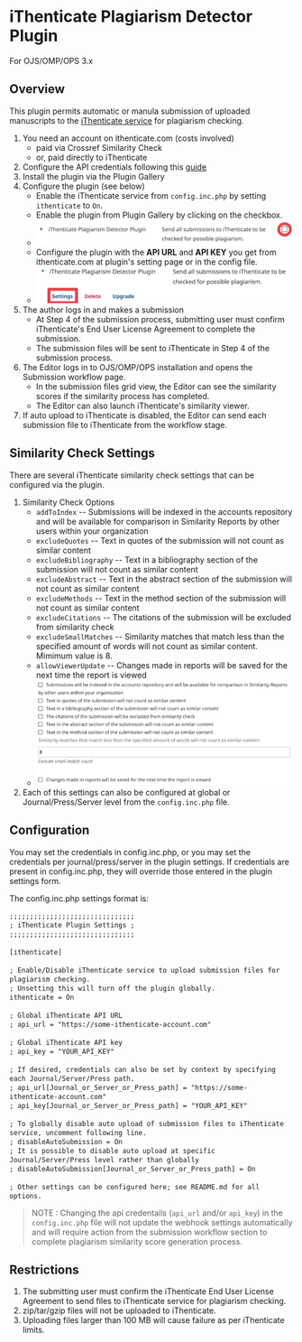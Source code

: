 # iThenticate Plagiarism Detector Plugin

For OJS/OMP/OPS 3.x

## Overview

This plugin permits automatic or manula submission of uploaded manuscripts to the [iThenticate service](http://www.ithenticate.com/) for plagiarism checking. 

1. You need an account on ithenticate.com (costs involved)
   * paid via Crossref Similarity Check
   * or, paid directly to iThenticate
2. Configure the API credentials following this [guide](https://help.turnitin.com/ithenticate/administrator/api-custom.htm)
3. Install the plugin via the Plugin Gallery
4. Configure the plugin (see below)
   * Enable the iThenticate service from `config.inc.php` by setting `ithenticate` to `On`.
   * Enable the plugin from Plugin Gallery by clicking on the checkbox. 
   * ![Example Enabling Plugin](images/enable-plugin.png)
   * Configure the plugin with the **API URL** and **API KEY** you get from ithenticate.com at plugin's setting page or in the config file.
   * ![Example Settings configuration](images/ithenticate-settings.png)
5. The author logs in and makes a submission
   * At Step 4 of the submission process, submitting user must confirm iThenticate's End User License Agreement to complete the submission.
   * The submission files will be sent to iThenticate in Step 4 of the submission process.
6. The Editor logs in to OJS/OMP/OPS installation and opens the Submission workflow page.
   * In the submission files grid view, the Editor can see the similarity scores if the similarity process has completed.
   * The Editor can also launch iThenticate's similarity viewer.
7. If auto upload to iThenticate is disabled, the Editor can send each submission file to iThenticate from the workflow stage.

## Similarity Check Settings

There are several iThenticate similarity check settings that can be configured via the plugin.
1. Similarity Check Options
   * `addToIndex` -- Submissions will be indexed in the accounts repository and will be available for comparison in Similarity Reports by other users within your organization
   * `excludeQuotes` -- Text in quotes of the submission will not count as similar content
   * `excludeBibliography` -- Text in a bibliography section of the submission will not count as similar content
   * `excludeAbstract` -- Text in the abstract section of the submission will not count as similar content
   * `excludeMethods` -- Text in the method section of the submission will not count as similar content
   * `excludeCitations` -- The citations of the submission will be excluded from similarity check
   * `excludeSmallMatches` -- Similarity matches that match less than the specified amount of words will not count as similar content. Mimimum value is 8.
   * `allowViewerUpdate` -- Changes made in reports will be saved for the next time the report is viewed
   * ![Available Similarity Check Options](images/similarity-check-settings.png)
2. Each of this settings can also be configured at global or Journal/Press/Server level from the `config.inc.php` file.

## Configuration

You may set the credentials in config.inc.php, or you may set the credentials per journal/press/server in the plugin settings.  If credentials are present in config.inc.php, they will override those entered in the plugin settings form.

The config.inc.php settings format is:

```
;;;;;;;;;;;;;;;;;;;;;;;;;;;;;;;
; iThenticate Plugin Settings ;
;;;;;;;;;;;;;;;;;;;;;;;;;;;;;;;

[ithenticate]

; Enable/Disable iThenticate service to upload submission files for plagiarism checking.
; Unsetting this will turn off the plugin globally.
ithenticate = On

; Global iThenticate API URL
; api_url = "https://some-ithenticate-account.com"

; Global iThenticate API key
; api_key = "YOUR_API_KEY"

; If desired, credentials can also be set by context by specifying each Journal/Server/Press path.
; api_url[Journal_or_Server_or_Press_path] = "https://some-ithenticate-account.com"
; api_key[Journal_or_Server_or_Press_path] = "YOUR_API_KEY"

; To globally disable auto upload of submission files to iThenticate service, uncomment following line.
; disableAutoSubmission = On
; It is possible to disable auto upload at specific Journal/Server/Press level rather than globally
; disableAutoSubmission[Journal_or_Server_or_Press_path] = On

; Other settings can be configured here; see README.md for all options.
```

> NOTE : Changing the api credentails (`api_url` and/or `api_key`) in the `config.inc.php` file will not update the webhook settings automatically and will require action from the submission workflow section to complete plagiarism similarity score generation process.

## Restrictions
1. The submitting user must confirm the iThenticate End User License Agreement to send files to iThenticate service for plagiarism checking.
2. zip/tar/gzip files will not be uploaded to iThenticate.
3. Uploading files larger than 100 MB will cause failure as per iThenticate limits.
